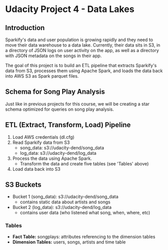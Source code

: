 # Udacity Project 4 - Data Lakes

## Introduction
Sparkify's data and user population is growing rapidly and they need to move their data warehouse to a data lake. Currently, their data sits in S3, in a directory of JSON logs on user activity on the app, as well as a directory with JSON metadata on the songs in their app.

The goal of this project is to build an ETL pipeline that extracts Sparkify's data from S3, processes them using Apache Spark, and loads the data back into AWS S3 as Spark parquet files.


## Schema for Song Play Analysis
Just like in previous projects for this course, we will be creating a star schema optimized for queries on song play analysis.

## ETL (Extract, Transform, Load) Pipeline
1. Load AWS credentials  (dl.cfg)
2. Read Sparkify data from S3
    - song_data: s3://udacity-dend/song_data
    - log_data: s3://udacity-dend/log_data
3. Process the data using Apache Spark.
    - Transform the data and create five tables (see 'Tables' above)
4. Load data back into S3

## S3 Buckets
- Bucket 1 (song_data): s3://udacity-dend/song_data 
    - contains static data about artists and songs
- Bucket 2 (log_data): s3://udacity-dend/log_data 
    - contains user data (who listened what song, when, where, etc)

### Tables
- **Fact Table:** songplays: attributes referencing to the dimension tables
- **Dimension Tables:** users, songs, artists and time table



    
